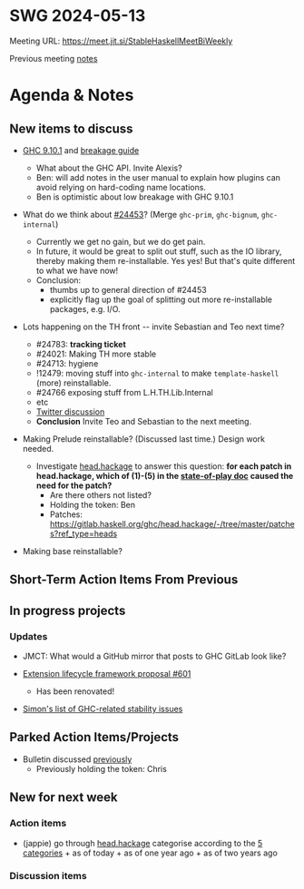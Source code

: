 SWG 2024-05-13
==============

Meeting URL: https://meet.jit.si/StableHaskellMeetBiWeekly

Previous meeting [notes](https://github.com/haskellfoundation/stability/blob/main/meetings/2024-04-29.md)

# Agenda & Notes

## New items to discuss


- [GHC 9.10.1](https://discourse.haskell.org/t/ghc-9-10-1-is-now-available/9523) and [breakage guide](https://github.com/tomjaguarpaw/tilapia/blob/master/breakage-inventory-ghc-9.10.md)
    - What about the GHC API.  Invite Alexis?
    - Ben: will add notes in the user manual to explain how plugins can avoid relying on hard-coding name locations.
    - Ben is optimistic about low breakage with GHC 9.10.1

- What do we think about [#24453](https://gitlab.haskell.org/ghc/ghc/-/issues/24453)?  (Merge `ghc-prim`, `ghc-bignum`, `ghc-internal`)
    - Currently we get no gain, but we do get pain.
    - In future, it would be great to split out stuff, such as the IO library, thereby making them re-installable.   Yes yes!  But that's quite different to what we have now!
    - Conclusion:
        - thumbs up to general direction of #24453
        - explicitly flag up the goal of splitting out more re-installable packages, e.g. I/O.

- Lots happening on the TH front -- invite Sebastian and Teo next time?
    - #24783: **tracking ticket**
    - #24021: Making TH more stable
    - #24713: hygiene
    - !12479: moving stuff into `ghc-internal` to make `template-haskell` (more) reinstallable.
    - #24766 exposing stuff from L.H.TH.Lib.Internal
    - etc
    - [Twitter discussion](https://x.com/ShriramKMurthi/status/1790047622675267727)
    - **Conclusion** Invite Teo and Sebastian to the next meeting.

- Making Prelude reinstallable? (Discussed last time.)  Design work needed.

  - Investigate [head.hackage](https://gitlab.haskell.org/ghc/head.hackage) to answer this question: **for each patch in head.hackage, which of (1)-(5) in the [state-of-play doc](https://docs.google.com/document/d/1sX_rXHx8Mj3Kae9GalR2BwZ5-xzl7UpnpMBwl4dqsWY/edit?usp=sharing) caused the need for the patch?**
      - Are there others not listed?
      - Holding the token: Ben
      - Patches: https://gitlab.haskell.org/ghc/head.hackage/-/tree/master/patches?ref_type=heads

- Making base reinstallable?



## Short-Term Action Items From Previous


## In progress projects
### Updates

  - JMCT: What would a GitHub mirror that posts to GHC GitLab look like?

  - [Extension lifecycle framework proposal #601](https://github.com/ghc-proposals/ghc-proposals/pull/601)
    - Has been renovated!

  - [Simon's list of GHC-related stability issues](https://docs.google.com/document/d/1sX_rXHx8Mj3Kae9GalR2BwZ5-xzl7UpnpMBwl4dqsWY/edit?usp=sharing)


## Parked Action Items/Projects

  - Bulletin discussed [previously](https://github.com/haskellfoundation/stability/blob/main/meetings/2022-10-17.md)
    - Previously holding the token: Chris


## New for next week

### Action items

  - (jappie)
     go through [head.hackage](https://gitlab.haskell.org/ghc/head.hackage/-/tree/master/patches?ref_type=heads
 ) categorise according to the [5 categories](https://docs.google.com/document/d/1sX_rXHx8Mj3Kae9GalR2BwZ5-xzl7UpnpMBwl4dqsWY/edit)
        + as of today
        + as of one year ago
        + as of two years ago




### Discussion items
